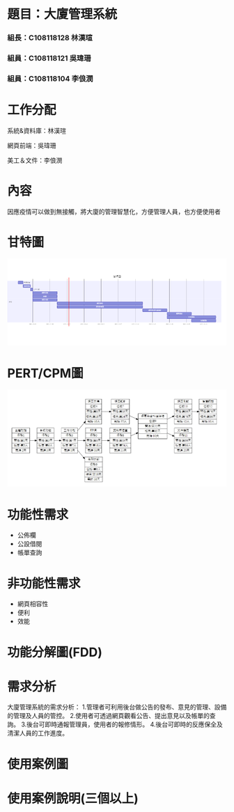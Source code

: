 # 題目：大廈管理系統
### 組長：C108118128 林漢瑄
### 組員：C108118121 吳瑋珊
### 組員：C108118104 李俍潣

# 工作分配
系統&資料庫：林漢瑄

網頁前端：吳瑋珊

美工＆文件：李俍潣

# 內容
因應疫情可以做到無接觸，將大廈的管理智慧化，方便管理人員，也方便使用者

# 甘特圖

![new fig](gantt.png "gantt")

# PERT/CPM圖
![new fig](PERT-CPM.jpg "PERT/CPM")

# 功能性需求
* 公佈欄
* 公設借閱
* 帳單查詢

# 非功能性需求
* 網頁相容性
* 便利
* 效能

# 功能分解圖(FDD)

# 需求分析
大廈管理系統的需求分析：
1.管理者可利用後台做公告的發布、意見的管理、設備的管理及人員的管控。
2.使用者可透過網頁觀看公告、提出意見以及帳單的查詢。
3.後台可即時通報管理員，使用者的報修情形。
4.後台可即時的反應保全及清潔人員的工作進度。

# 使用案例圖

# 使用案例說明(三個以上)
